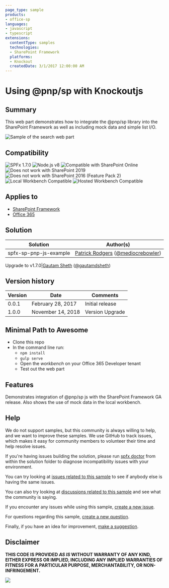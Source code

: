 ```yaml
---
page_type: sample
products:
- office-sp
languages:
- javascript
- typescript
extensions:
  contentType: samples
  technologies:
  - SharePoint Framework
  platforms:
  - Knockout
  createdDate: 3/1/2017 12:00:00 AM
---
```

# Using @pnp/sp with Knockoutjs

## Summary

This web part demonstrates how to integrate the @pnp/sp library into the SharePoint Framework as well as including mock data and simple list I/O.

![Sample of the search web part](./assets/screenshot.png)

## Compatibility

![SPFx 1.7.0](https://img.shields.io/badge/SPFx-1.7.0-green.svg) 
![Node.js v8](https://img.shields.io/badge/Node.js-v8-green.svg) 
![Compatible with SharePoint Online](https://img.shields.io/badge/SharePoint%20Online-Compatible-green.svg)
![Does not work with SharePoint 2019](https://img.shields.io/badge/SharePoint%20Server%202019-Incompatible-red.svg "SharePoint Server 2019 requires SPFx 1.4.1 or lower")
![Does not work with SharePoint 2016 (Feature Pack 2)](https://img.shields.io/badge/SharePoint%20Server%202016%20(Feature%20Pack%202)-Incompatible-red.svg "SharePoint Server 2016 Feature Pack 2 requires SPFx 1.1")
![Local Workbench Compatible](https://img.shields.io/badge/Local%20Workbench-Compatible-green.svg)
![Hosted Workbench Compatible](https://img.shields.io/badge/Hosted%20Workbench-Compatible-green.svg)

## Applies to

* [SharePoint Framework](https://docs.microsoft.com/sharepoint/dev/spfx/sharepoint-framework-overview)
* [Office 365](https://docs.microsoft.com/sharepoint/)

## Solution

Solution|Author(s)
--------|---------
spfx-sp-pnp-js-example|[Patrick Rodgers](https://github.com/patrick-rodgers) ([@mediocrebowler](https://twitter.com/mediocrebowler))

Upgrade to v1.7.0|[Gautam Sheth](https://github.com/gautamdsheth) ([@gautamdsheth](https://twitter.com/gautamdsheth))

## Version history

Version|Date|Comments
-------|----|--------
0.0.1|February 28, 2017|Initial release
1.0.0| November 14, 2018| Version Upgrade

## Minimal Path to Awesome

- Clone this repo
- In the command line run:
  - `npm install`
  - `gulp serve`
  - Open the *workbench* on your Office 365 Developer tenant
  - Test out the web part

## Features

Demonstrates integration of @pnp/sp js with the SharePoint Framework GA release. Also shows the use of mock data in the local workbench.

## Help

We do not support samples, but this community is always willing to help, and we want to improve these samples. We use GitHub to track issues, which makes it easy for  community members to volunteer their time and help resolve issues.

If you're having issues building the solution, please run [spfx doctor](https://pnp.github.io/cli-microsoft365/cmd/spfx/spfx-doctor/) from within the solution folder to diagnose incompatibility issues with your environment.

You can try looking at [issues related to this sample](https://github.com/pnp/sp-dev-fx-webparts/issues?q=label%3Aknockout-sp-pnp-js) to see if anybody else is having the same issues.

You can also try looking at [discussions related to this sample](https://github.com/pnp/sp-dev-fx-webparts/discussions?discussions_q=knockout-sp-pnp-js) and see what the community is saying.

If you encounter any issues while using this sample, [create a new issue](https://github.com/pnp/sp-dev-fx-webparts/issues/new?assignees=&labels=Needs%3A+Triage+%3Amag%3A%2Ctype%3Abug-suspected%2Csample%3A%20knockout-sp-pnp-js&template=bug-report.yml&sample=knockout-sp-pnp-js&authors=@patrick-rodgers%20@gautamdsheth&title=knockout-sp-pnp-js%20-%20).

For questions regarding this sample, [create a new question](https://github.com/pnp/sp-dev-fx-webparts/issues/new?assignees=&labels=Needs%3A+Triage+%3Amag%3A%2Ctype%3Aquestion%2Csample%3A%20knockout-sp-pnp-js&template=question.yml&sample=knockout-sp-pnp-js&authors=@patrick-rodgers%20@gautamdsheth&title=knockout-sp-pnp-js%20-%20).

Finally, if you have an idea for improvement, [make a suggestion](https://github.com/pnp/sp-dev-fx-webparts/issues/new?assignees=&labels=Needs%3A+Triage+%3Amag%3A%2Ctype%3Aenhancement%2Csample%3A%20knockout-sp-pnp-js&template=question.yml&sample=knockout-sp-pnp-js&authors=@patrick-rodgers%20@gautamdsheth&title=knockout-sp-pnp-js%20-%20).


## Disclaimer

**THIS CODE IS PROVIDED *AS IS* WITHOUT WARRANTY OF ANY KIND, EITHER EXPRESS OR IMPLIED, INCLUDING ANY IMPLIED WARRANTIES OF FITNESS FOR A PARTICULAR PURPOSE, MERCHANTABILITY, OR NON-INFRINGEMENT.**


<img src="https://telemetry.sharepointpnp.com/sp-dev-fx-webparts/samples/knockout-sp-pnp-js" />
